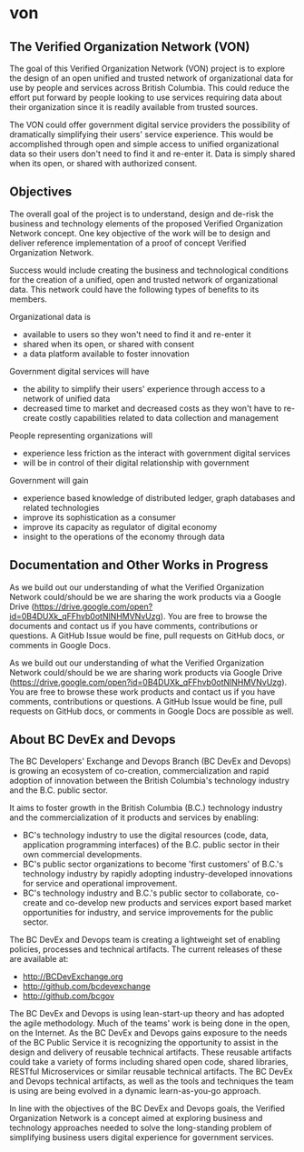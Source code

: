 # von

The Verified Organization Network (VON)
---------------------------------------
The goal of this Verified Organization Network (VON) project is to explore the design of an open unified and trusted network of organizational data for use by people and services across British Columbia. This could reduce the effort put forward by people looking to use services requiring data about their organization since it is readily available from trusted sources.

The VON could offer government digital service providers the possibility of dramatically simplifying their users&#39; service experience. This would be accomplished through open and simple access to unified organizational data so their users don&#39;t need to find it and re-enter it. Data is simply shared when its open, or shared with authorized consent.

Objectives
----------
The overall goal of the project is to understand, design and de-risk the business and technology elements of the proposed Verified Organization Network concept. One key objective of the work will be to design and deliver reference implementation of a proof of concept Verified Organization Network.

Success would include creating the business and technological conditions for the creation of a unified, open and trusted network of organizational data. This network could have the following types of benefits to its members.

Organizational data is
  - available to users so they won&#39;t need to find it and re-enter it
  - shared when its open, or shared with consent
  - a data platform available to foster innovation

Government digital services will have
  - the ability to simplify their users&#39; experience through access to a network of unified data
  - decreased time to market and decreased costs as they won&#39;t have to re-create costly capabilities related to data collection and management

People representing organizations will
  - experience less friction as the interact with government digital services
  - will be in control of their digital relationship with government

Government will gain
  - experience based knowledge of distributed ledger, graph databases and related technologies
  - improve its sophistication as a consumer
  - improve its capacity as regulator of digital economy
  - insight to the operations of the economy through data

Documentation and Other Works in Progress
-----------------------------------------
As we build out our understanding of what the Verified Organization Network could/should be we are sharing the work products via a Google Drive (https://drive.google.com/open?id=0B4DUXk_qFFhvb0otNlNHMVNvUzg). You are free to browse the documents and contact us if you have comments, contributions or questions. A GitHub Issue would be fine, pull requests on GitHub docs, or comments in Google Docs.

As we build out our understanding of what the Verified Organization Network could/should be we are sharing work products via Google Drive (https://drive.google.com/open?id=0B4DUXk_qFFhvb0otNlNHMVNvUzg). You are free to browse these work products and contact us if you have comments, contributions or questions. A GitHub Issue would be fine, pull requests on GitHub docs, or comments in Google Docs are possible as well.

About BC DevEx and Devops
-------------------------
The BC Developers&#39; Exchange and Devops Branch (BC DevEx and Devops) is growing an ecosystem of co-creation, commercialization and rapid adoption of innovation between the British Columbia&#39;s technology industry and the B.C. public sector.

It aims to foster growth in the British Columbia (B.C.) technology industry and the commercialization of it products and services by enabling:

- BC's technology industry to use the digital resources (code, data, application programming interfaces) of the B.C. public sector in their own commercial developments.
- BC's public sector organizations to become &#39;first customers&#39; of B.C.&#39;s technology industry by rapidly adopting industry-developed innovations for service and operational improvement.
- BC's technology industry and B.C.&#39;s public sector to collaborate, co-create and co-develop new products and services export based market opportunities for industry, and service improvements for the public sector.

The BC DevEx and Devops team is creating a lightweight set of enabling policies, processes and technical artifacts. The current releases of these are available at:

- http://BCDevExchange.org
- http://github.com/bcdevexchange
- http://github.com/bcgov

The BC DevEx and Devops is using lean-start-up theory and has adopted the agile methodology. Much of the teams&#39; work is being done in the open, on the Internet. As the BC DevEx and Devops gains exposure to the needs of the BC Public Service it is recognizing the opportunity to assist in the design and delivery of reusable technical artifacts. These reusable artifacts could take a variety of forms including shared open code, shared libraries, RESTful Microservices or similar reusable technical artifacts. The BC DevEx and Devops technical artifacts, as well as the tools and techniques the team is using are being evolved in a dynamic learn-as-you-go approach.

In line with the objectives of the BC DevEx and Devops goals, the Verified Organization Network is a concept aimed at exploring business and technology approaches needed to solve the long-standing problem of simplifying business users digital experience for government services.
